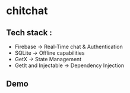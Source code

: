 # chitchat

## Tech stack :
- Firebase -> Real-Time chat & Authentication
- SQLite -> Offline capabilities
- GetX -> State Management
- GetIt and Injectable -> Dependency Injection

## Demo
